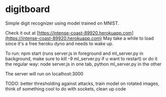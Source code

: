 # digitboard

Simple digit recognizer using model trained on MNIST.

Check it out at [https://intense-coast-89920.herokuapp.com](https://intense-coast-89920.herokuapp.com)
May take a while to load since it's a free heroku dyno and needs to wake up.

To run:
npm start (runs server.js in foreground and ml_server.py in background, make sure to kill -9 ml_server.py if u want to restart)
or do it the regular way: node server.js in one tab, python ml_server.py in the other

The server will run on localhost:3000

TODO: better thresholding against attacks, train model on rotated images, think of something cool to do with sockets, clean up code
